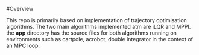 #Overview

This repo is primarily based on implementation of trajectory optimisation algorithms. The two main algorithms implemented atm are iLQR and MPPI.
the **app** directory has the source files for both algorithms running on environments such as cartpole, acrobot, double integrator in the context of an MPC loop.
